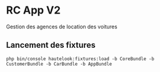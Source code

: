 RC App V2
========

Gestion des agences de location des voitures

## Lancement des fixtures
```
php bin/console hautelook:fixtures:load -b CoreBundle -b CustomerBundle -b CarBundle -b AppBundle
```